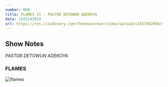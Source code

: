 ```yaml
---
number: 060
title: FLAMES II - PASTOR DETOWUN ADEKOYA
date: 1555243929
url: https://res.cloudinary.com/thenewsermon/video/upload/v1557662956/messages/Flames_II_-_Pastor_Detowun_Adekoya.mp3
---
```


## Show Notes
_PASTOR DETOWUN ADEKOYA_

### FLAMES

![flames](https://res.cloudinary.com/thenewsermon/image/upload/v1557662444/sermon%20display%20pictures/Flames_II.jpg)